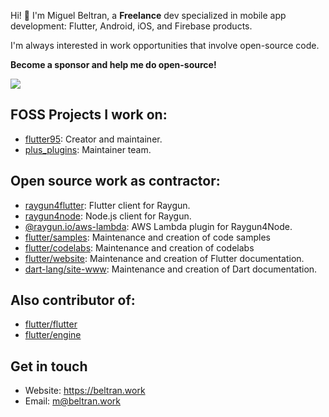 Hi! :wave: I'm Miguel Beltran, a **Freelance** dev specialized in mobile app development: Flutter, Android, iOS, and Firebase products.

I'm always interested in work opportunities that involve open-source code.

**Become a sponsor and help me do open-source!**

[![](https://img.shields.io/static/v1?label=Sponsor&message=%E2%9D%A4&logo=GitHub&color=%23fe8e86)](https://github.com/sponsors/miquelbeltran)

## FOSS Projects I work on:

- [flutter95](https://github.com/miquelbeltran/flutter95): Creator and maintainer.
- [plus_plugins](https://github.com/fluttercommunity/plus_plugins/pulls?q=author%3Amiquelbeltran+is%3Apr): Maintainer team.

## Open source work as contractor:

- [raygun4flutter](https://github.com/MindscapeHQ/raygun4flutter/pulls?q=author%3Amiquelbeltran+is%3Apr): Flutter client for Raygun.
- [raygun4node](https://github.com/MindscapeHQ/raygun4node/pulls?q=author%3Amiquelbeltran+is%3Apr): Node.js client for Raygun.
- [@raygun.io/aws-lambda](https://github.com/MindscapeHQ/raygun4node-aws-lambda/pulls?q=author%3Amiquelbeltran+is%3Apr): AWS Lambda plugin for Raygun4Node.
- [flutter/samples](https://github.com/flutter/samples/pulls?q=author%3Amiquelbeltran+is%3Apr): Maintenance and creation of code samples
- [flutter/codelabs](https://github.com/flutter/codelabs/pulls?q=author%3Amiquelbeltran+is%3Apr): Maintenance and creation of codelabs
- [flutter/website](https://github.com/flutter/website/pulls?q=author%3Amiquelbeltran+is%3Apr): Maintenance and creation of Flutter documentation.
- [dart-lang/site-www](https://github.com/dart-lang/site-www/pulls?q=author%3Amiquelbeltran+is%3Apr): Maintenance and creation of Dart documentation.

## Also contributor of:

- [flutter/flutter](https://github.com/flutter/flutter/pulls?q=author%3Amiquelbeltran+is%3Apr)
- [flutter/engine](https://github.com/flutter/engine/pulls?q=author%3Amiquelbeltran+is%3Apr)

## Get in touch

- Website: https://beltran.work
- Email: [m@beltran.work](mailto:m@beltran.work)
